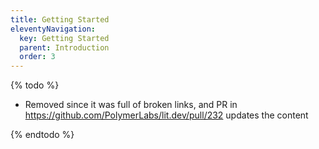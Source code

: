 ```yaml
---
title: Getting Started
eleventyNavigation:
  key: Getting Started
  parent: Introduction
  order: 3
---
```


{% todo %}

- Removed since it was full of broken links, and PR in https://github.com/PolymerLabs/lit.dev/pull/232 updates the content

{% endtodo %}

